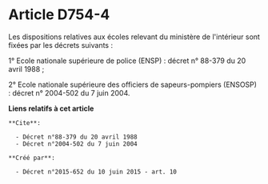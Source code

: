 # Article D754-4

Les dispositions relatives aux écoles relevant du ministère de l'intérieur sont fixées par les décrets suivants :

1° Ecole nationale supérieure de police (ENSP) : décret n° 88-379 du 20 avril 1988 ;

2° Ecole nationale supérieure des officiers de sapeurs-pompiers (ENSOSP) : décret n° 2004-502 du 7 juin 2004.

**Liens relatifs à cet article**

	**Cite**:

	  - Décret n°88-379 du 20 avril 1988
	  - Décret n°2004-502 du 7 juin 2004

	**Créé par**:

	  - Décret n°2015-652 du 10 juin 2015 - art. 10
